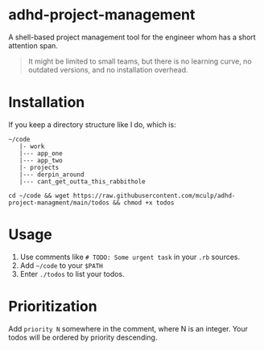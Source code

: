 # adhd-project-management
A shell-based project management tool for the engineer whom has a short attention span.

> It might be limited to small teams, but there is no learning curve, no outdated versions, and no installation overhead.

# Installation
If you keep a directory structure like I do, which is:

```
~/code
   |- work
   |--- app_one
   |--- app_two
   |- projects
   |--- derpin_around
   |--- cant_get_outta_this_rabbithole
```

`cd ~/code && wget https://raw.githubusercontent.com/mculp/adhd-project-managment/main/todos && chmod +x todos`

# Usage
1. Use comments like `# TODO: Some urgent task` in your `.rb` sources.
2. Add `~/code` to your `$PATH`
3. Enter `./todos` to list your todos.

# Prioritization
Add `priority N` somewhere in the comment, where N is an integer. Your todos will be ordered by priority descending.
